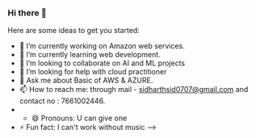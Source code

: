 ### Hi there 👋
Here are some ideas to get you started:

- 🔭 I’m currently working on Amazon web services.
- 🌱 I’m currently learning web development.
- 👯 I’m looking to collaborate on AI and ML projects
- 🤔 I’m looking for help with cloud practitioner
- 💬 Ask me about Basic of AWS & AZURE.  
- 📫 How to reach me: through mail - sidharthsid0707@gmail.com and contact no : 7661002446.
- - 😄 Pronouns: U can give one
- ⚡ Fun fact: I can't work without music
-->

<!--
**sidharth9701/sidharth9701** is a ✨ _special_ ✨ repository because its `README.md` (this file) appears on your GitHub profile.

Here are some ideas to get you started:

- 🔭 I’m currently working on web development
- 🌱 I’m currently learning ...
- 👯 I’m looking to collaborate on ...
- 🤔 I’m looking for help with ...
- 💬 Ask me about ...
- 📫 How to reach me: ...
- 😄 Pronouns: ...
- ⚡ Fun fact: ...
-->
